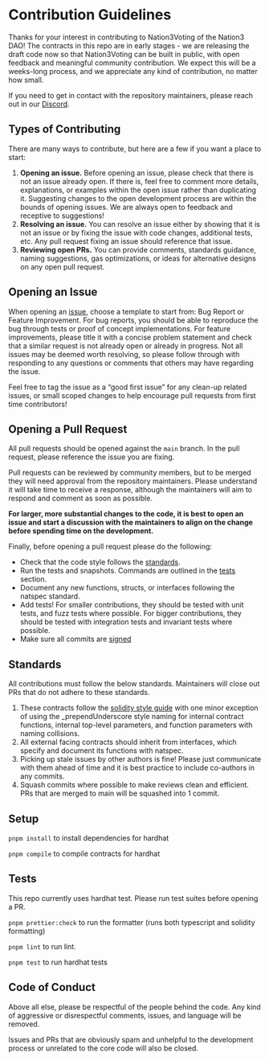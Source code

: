 # Contribution Guidelines

Thanks for your interest in contributing to Nation3Voting of the Nation3 DAO! The contracts in this repo are in early
stages - we are releasing the draft code now so that Nation3Voting can be built in public, with open feedback and
meaningful community contribution. We expect this will be a weeks-long process, and we appreciate any kind of
contribution, no matter how small.

If you need to get in contact with the repository maintainers, please reach out in our
[Discord](https://discord.gg/p8CcbENP).

## Types of Contributing

There are many ways to contribute, but here are a few if you want a place to start:

1. **Opening an issue.** Before opening an issue, please check that there is not an issue already open. If there is,
   feel free to comment more details, explanations, or examples within the open issue rather than duplicating it.
   Suggesting changes to the open development process are within the bounds of opening issues. We are always open to
   feedback and receptive to suggestions!
2. **Resolving an issue.** You can resolve an issue either by showing that it is not an issue or by fixing the issue
   with code changes, additional tests, etc. Any pull request fixing an issue should reference that issue.
3. **Reviewing open PRs.** You can provide comments, standards guidance, naming suggestions, gas optimizations, or ideas
   for alternative designs on any open pull request.

## Opening an Issue

When opening an [issue](https://github.com/Uniswap/v4-core/issues/new/choose), choose a template to start from: Bug
Report or Feature Improvement. For bug reports, you should be able to reproduce the bug through tests or proof of
concept implementations. For feature improvements, please title it with a concise problem statement and check that a
similar request is not already open or already in progress. Not all issues may be deemed worth resolving, so please
follow through with responding to any questions or comments that others may have regarding the issue.

Feel free to tag the issue as a “good first issue” for any clean-up related issues, or small scoped changes to help
encourage pull requests from first time contributors!

## Opening a Pull Request

All pull requests should be opened against the `main` branch. In the pull request, please reference the issue you are
fixing.

Pull requests can be reviewed by community members, but to be merged they will need approval from the repository
maintainers. Please understand it will take time to receive a response, although the maintainers will aim to respond and
comment as soon as possible.

**For larger, more substantial changes to the code, it is best to open an issue and start a discussion with the
maintainers to align on the change before spending time on the development.**

Finally, before opening a pull request please do the following:

- Check that the code style follows the [standards](#standards).
- Run the tests and snapshots. Commands are outlined in the [tests](#tests) section.
- Document any new functions, structs, or interfaces following the natspec standard.
- Add tests! For smaller contributions, they should be tested with unit tests, and fuzz tests where possible. For bigger
  contributions, they should be tested with integration tests and invariant tests where possible.
- Make sure all commits are
  [signed](https://docs.github.com/en/authentication/managing-commit-signature-verification/about-commit-signature-verification)

## Standards

All contributions must follow the below standards. Maintainers will close out PRs that do not adhere to these standards.

1. These contracts follow the [solidity style guide](https://docs.soliditylang.org/en/v0.8.17/style-guide.html) with one
   minor exception of using the \_prependUnderscore style naming for internal contract functions, internal top-level
   parameters, and function parameters with naming collisions.
2. All external facing contracts should inherit from interfaces, which specify and document its functions with natspec.
3. Picking up stale issues by other authors is fine! Please just communicate with them ahead of time and it is best
   practice to include co-authors in any commits.
4. Squash commits where possible to make reviews clean and efficient. PRs that are merged to main will be squashed into
   1 commit.

## Setup

`pnpm install` to install dependencies for hardhat

`pnpm compile` to compile contracts for hardhat

## Tests

This repo currently uses hardhat test. Please run test suites before opening a PR.

`pnpm prettier:check` to run the formatter (runs both typescript and solidity formatting)

`pnpm lint` to run lint.

`pnpm test` to run hardhat tests

## Code of Conduct

Above all else, please be respectful of the people behind the code. Any kind of aggressive or disrespectful comments,
issues, and language will be removed.

Issues and PRs that are obviously spam and unhelpful to the development process or unrelated to the core code will also
be closed.
